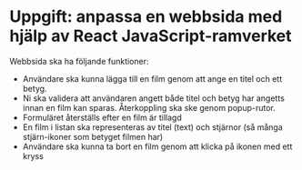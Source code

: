 # Uppgift: anpassa en webbsida med hjälp av React JavaScript-ramverket

Webbsida ska ha följande funktioner:

- Användare ska kunna lägga till en film genom att ange en titel och ett betyg.
- Ni ska validera att användaren angett både titel och betyg har angetts innan en film kan sparas. Återkoppling ska ske genom popup-rutor.
- Formuläret återställs efter en film är tillagd
- En film i listan ska representeras av titel (text) och stjärnor (så många stjärn-ikoner som betyget filmen har)
- Användare ska kunna ta bort en film genom att klicka på ikonen med ett kryss